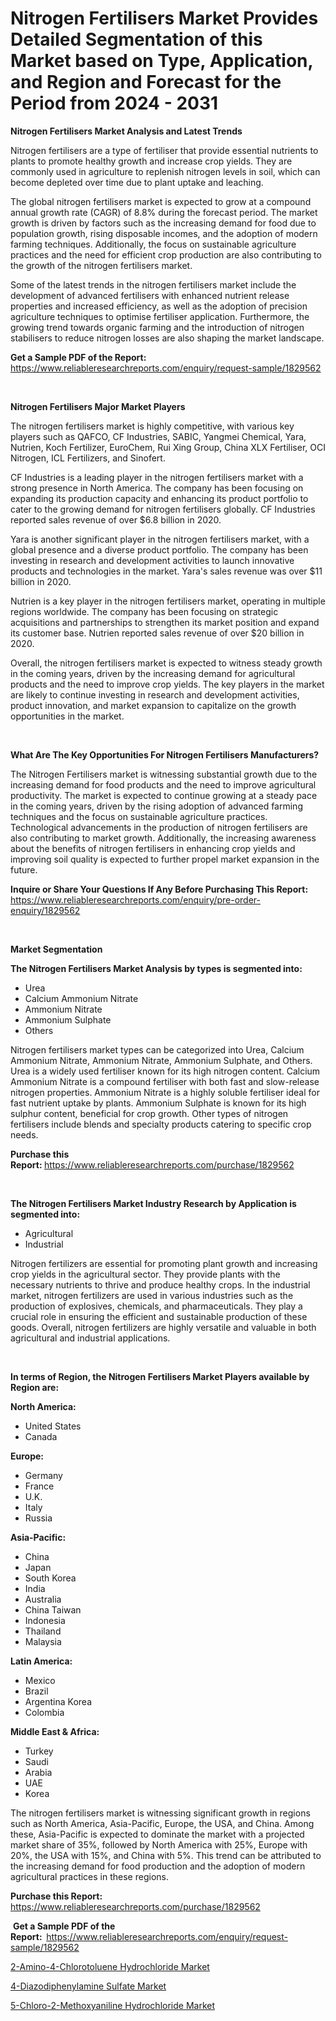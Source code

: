 <p><h1>Nitrogen Fertilisers Market Provides Detailed Segmentation of this Market based on Type, Application, and Region and Forecast for the Period from 2024 - 2031</h1></p><p><strong>Nitrogen Fertilisers Market Analysis and Latest Trends</strong></p>
<p><p>Nitrogen fertilisers are a type of fertiliser that provide essential nutrients to plants to promote healthy growth and increase crop yields. They are commonly used in agriculture to replenish nitrogen levels in soil, which can become depleted over time due to plant uptake and leaching.</p><p>The global nitrogen fertilisers market is expected to grow at a compound annual growth rate (CAGR) of 8.8% during the forecast period. The market growth is driven by factors such as the increasing demand for food due to population growth, rising disposable incomes, and the adoption of modern farming techniques. Additionally, the focus on sustainable agriculture practices and the need for efficient crop production are also contributing to the growth of the nitrogen fertilisers market.</p><p>Some of the latest trends in the nitrogen fertilisers market include the development of advanced fertilisers with enhanced nutrient release properties and increased efficiency, as well as the adoption of precision agriculture techniques to optimise fertiliser application. Furthermore, the growing trend towards organic farming and the introduction of nitrogen stabilisers to reduce nitrogen losses are also shaping the market landscape.</p></p>
<p><strong>Get a Sample PDF of the Report:&nbsp;</strong> <a href="https://www.reliableresearchreports.com/enquiry/request-sample/1829562">https://www.reliableresearchreports.com/enquiry/request-sample/1829562</a></p>
<p>&nbsp;</p>
<p><strong>Nitrogen Fertilisers Major Market Players</strong></p>
<p><p>The nitrogen fertilisers market is highly competitive, with various key players such as QAFCO, CF Industries, SABIC, Yangmei Chemical, Yara, Nutrien, Koch Fertilizer, EuroChem, Rui Xing Group, China XLX Fertiliser, OCI Nitrogen, ICL Fertilizers, and Sinofert.</p><p>CF Industries is a leading player in the nitrogen fertilisers market with a strong presence in North America. The company has been focusing on expanding its production capacity and enhancing its product portfolio to cater to the growing demand for nitrogen fertilisers globally. CF Industries reported sales revenue of over $6.8 billion in 2020.</p><p>Yara is another significant player in the nitrogen fertilisers market, with a global presence and a diverse product portfolio. The company has been investing in research and development activities to launch innovative products and technologies in the market. Yara's sales revenue was over $11 billion in 2020.</p><p>Nutrien is a key player in the nitrogen fertilisers market, operating in multiple regions worldwide. The company has been focusing on strategic acquisitions and partnerships to strengthen its market position and expand its customer base. Nutrien reported sales revenue of over $20 billion in 2020.</p><p>Overall, the nitrogen fertilisers market is expected to witness steady growth in the coming years, driven by the increasing demand for agricultural products and the need to improve crop yields. The key players in the market are likely to continue investing in research and development activities, product innovation, and market expansion to capitalize on the growth opportunities in the market.</p></p>
<p>&nbsp;</p>
<p><strong>What Are The Key Opportunities For Nitrogen Fertilisers Manufacturers?</strong></p>
<p><p>The Nitrogen Fertilisers market is witnessing substantial growth due to the increasing demand for food products and the need to improve agricultural productivity. The market is expected to continue growing at a steady pace in the coming years, driven by the rising adoption of advanced farming techniques and the focus on sustainable agriculture practices. Technological advancements in the production of nitrogen fertilisers are also contributing to market growth. Additionally, the increasing awareness about the benefits of nitrogen fertilisers in enhancing crop yields and improving soil quality is expected to further propel market expansion in the future.</p></p>
<p><strong>Inquire or Share Your Questions If Any Before Purchasing This Report:</strong> <a href="https://www.reliableresearchreports.com/enquiry/pre-order-enquiry/1829562">https://www.reliableresearchreports.com/enquiry/pre-order-enquiry/1829562</a></p>
<p>&nbsp;</p>
<p><strong>Market Segmentation</strong></p>
<p><strong>The Nitrogen Fertilisers Market Analysis by types is segmented into:</strong></p>
<p><ul><li>Urea</li><li>Calcium Ammonium Nitrate</li><li>Ammonium Nitrate</li><li>Ammonium Sulphate</li><li>Others</li></ul></p>
<p><p>Nitrogen fertilisers market types can be categorized into Urea, Calcium Ammonium Nitrate, Ammonium Nitrate, Ammonium Sulphate, and Others. Urea is a widely used fertiliser known for its high nitrogen content. Calcium Ammonium Nitrate is a compound fertiliser with both fast and slow-release nitrogen properties. Ammonium Nitrate is a highly soluble fertiliser ideal for fast nutrient uptake by plants. Ammonium Sulphate is known for its high sulphur content, beneficial for crop growth. Other types of nitrogen fertilisers include blends and specialty products catering to specific crop needs.</p></p>
<p><strong>Purchase this Report:&nbsp;</strong><a href="https://www.reliableresearchreports.com/purchase/1829562">https://www.reliableresearchreports.com/purchase/1829562</a></p>
<p>&nbsp;</p>
<p><strong>The Nitrogen Fertilisers Market Industry Research by Application is segmented into:</strong></p>
<p><ul><li>Agricultural</li><li>Industrial</li></ul></p>
<p><p>Nitrogen fertilizers are essential for promoting plant growth and increasing crop yields in the agricultural sector. They provide plants with the necessary nutrients to thrive and produce healthy crops. In the industrial market, nitrogen fertilizers are used in various industries such as the production of explosives, chemicals, and pharmaceuticals. They play a crucial role in ensuring the efficient and sustainable production of these goods. Overall, nitrogen fertilizers are highly versatile and valuable in both agricultural and industrial applications.</p></p>
<p>&nbsp;</p>
<p><strong>In terms of Region, the Nitrogen Fertilisers Market Players available by Region are:</strong></p>
<p>
    <p> <strong> North America: </strong>
        <ul>
            <li>United States</li>
            <li>Canada</li>
        </ul>
        </p> 
    <p> <strong> Europe: </strong>
        <ul>
            <li>Germany</li>
            <li>France</li>
            <li>U.K.</li>
            <li>Italy</li>
            <li>Russia</li>
        </ul>
        </p> 
    <p> <strong> Asia-Pacific: </strong>
        <ul>
            <li>China</li>
            <li>Japan</li>
            <li>South Korea</li>
            <li>India</li>
            <li>Australia</li>
            <li>China Taiwan</li>
            <li>Indonesia</li>
            <li>Thailand</li>
            <li>Malaysia</li>
        </ul>
        </p> 
    <p> <strong> Latin America: </strong>
        <ul>
            <li>Mexico</li>
            <li>Brazil</li>
            <li>Argentina Korea</li>
            <li>Colombia</li>
        </ul>
        </p> 
    <p> <strong> Middle East & Africa: </strong>
        <ul>
            <li>Turkey</li>
            <li>Saudi</li>
            <li>Arabia</li>
            <li>UAE</li>
            <li>Korea</li>
        </ul>
    </p>
    </p>
<p><p>The nitrogen fertilisers market is witnessing significant growth in regions such as North America, Asia-Pacific, Europe, the USA, and China. Among these, Asia-Pacific is expected to dominate the market with a projected market share of 35%, followed by North America with 25%, Europe with 20%, the USA with 15%, and China with 5%. This trend can be attributed to the increasing demand for food production and the adoption of modern agricultural practices in these regions.</p></p>
<p><strong>Purchase this Report: </strong><a href="https://www.reliableresearchreports.com/purchase/1829562">https://www.reliableresearchreports.com/purchase/1829562</a></p>
<p>&nbsp;<strong>Get a Sample PDF of the Report:&nbsp;&nbsp;</strong><a href="https://www.reliableresearchreports.com/enquiry/request-sample/1829562">https://www.reliableresearchreports.com/enquiry/request-sample/1829562</a></p>
<p><strong></strong></p>
<p><p><a href="https://view.publitas.com/reportprime-1/2-amino-4-chlorotoluene-hydrochloride-market-size-market-share-and-global-market-analysis-report-2024-2031/">2-Amino-4-Chlorotoluene Hydrochloride Market</a></p><p><a href="https://view.publitas.com/reportprime-1/4-diazodiphenylamine-sulfate-market-share-market-new-trends-analysis-report-by-type-by-application-by-end-use-by-region-and-segment-forecasts-2024-2031/">4-Diazodiphenylamine Sulfate Market</a></p><p><a href="https://view.publitas.com/reportprime-1/5-chloro-2-methoxyaniline-hydrochloride-market-research-report-provides-critical-insights-that-can-help-shape-business-development-and-investment-strategies/">5-Chloro-2-Methoxyaniline Hydrochloride Market</a></p></p>